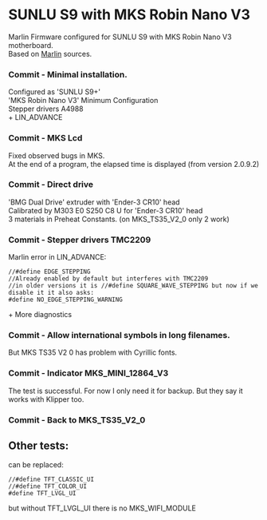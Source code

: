# SUNLU S9 with MKS Robin Nano V3

Marlin Firmware configured for SUNLU S9 with MKS Robin Nano V3 motherboard.  
Based on [Marlin](https://github.com/MarlinFirmware/Marlin) sources.

### Commit - Minimal installation.

Configured as 'SUNLU S9+'  
'MKS Robin Nano V3' Minimum Configuration  
Stepper drivers A4988  
\+ LIN_ADVANCE

### Commit - MKS Lcd

Fixed observed bugs in MKS.  
At the end of a program, the elapsed time is displayed (from version 2.0.9.2)

### Commit - Direct drive

'BMG Dual Drive' extruder with 'Ender-3 CR10' head  
Calibrated by M303 E0 S250 C8 U for 'Ender-3 CR10' head  
3 materials in Preheat Constants. (on MKS_TS35_V2_0 only 2 work)

### Commit - Stepper drivers TMC2209

Marlin error in LIN_ADVANCE:
```
//#define EDGE_STEPPING
//Already enabled by default but interferes with TMC2209
//in older versions it is //#define SQUARE_WAVE_STEPPING but now if we disable it it also asks:
#define NO_EDGE_STEPPING_WARNING
```
\+ More diagnostics

### Commit - Allow international symbols in long filenames.

But MKS TS35 V2 0 has problem with Cyrillic fonts.

### Commit - Indicator MKS_MINI_12864_V3

The test is successful. For now I only need it for backup. But they say it works with Klipper too.

### Commit - Back to MKS_TS35_V2_0

## Other tests:

can be replaced:
```
//#define TFT_CLASSIC_UI
//#define TFT_COLOR_UI
#define TFT_LVGL_UI
```
but without TFT_LVGL_UI there is no MKS_WIFI_MODULE
